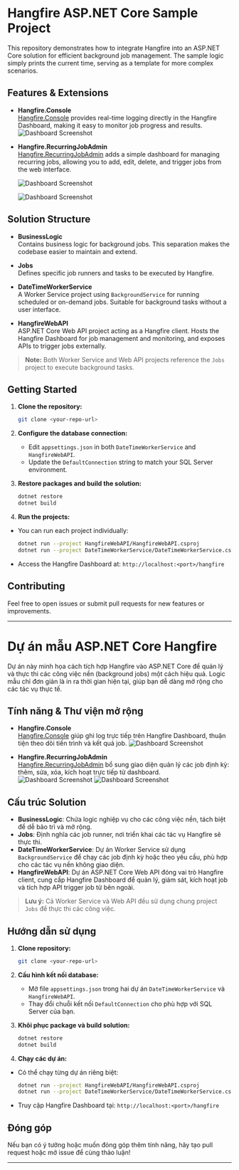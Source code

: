 ﻿

# Hangfire ASP.NET Core Sample Project

This repository demonstrates how to integrate Hangfire into an ASP.NET Core solution for efficient background job management. The sample logic simply prints the current time, serving as a template for more complex scenarios.

## Features & Extensions

- **Hangfire.Console**  
   [Hangfire.Console](https://github.com/pieceofsummer/Hangfire.Console) provides real-time logging directly in the Hangfire Dashboard, making it easy to monitor job progress and results.
   ![Dashboard Screenshot](src/images/Screenshot_1.png)

- **Hangfire.RecurringJobAdmin**  
   [Hangfire.RecurringJobAdmin](https://github.com/SerbanApostol/Hangfire.RecurringJobAdmin) adds a simple dashboard for managing recurring jobs, allowing you to add, edit, delete, and trigger jobs from the web interface.

  ![Dashboard Screenshot](src/images/Screenshot_2.png)

  ![Dashboard Screenshot](src/images/Screenshot_3.png)

## Solution Structure

- **BusinessLogic**  
   Contains business logic for background jobs. This separation makes the codebase easier to maintain and extend.

- **Jobs**  
   Defines specific job runners and tasks to be executed by Hangfire.

- **DateTimeWorkerService**  
   A Worker Service project using `BackgroundService` for running scheduled or on-demand jobs. Suitable for background tasks without a user interface.

- **HangfireWebAPI**  
   ASP.NET Core Web API project acting as a Hangfire client. Hosts the Hangfire Dashboard for job management and monitoring, and exposes APIs to trigger jobs externally.

> **Note:** Both Worker Service and Web API projects reference the `Jobs` project to execute background tasks.

## Getting Started

1. **Clone the repository:**
    ```sh
    git clone <your-repo-url>
    ```

2. **Configure the database connection:**
    - Edit `appsettings.json` in both `DateTimeWorkerService` and `HangfireWebAPI`.
    - Update the `DefaultConnection` string to match your SQL Server environment.

3. **Restore packages and build the solution:**
    ```sh
    dotnet restore
    dotnet build
    ```

4. **Run the projects:**
  - You can run each project individually:
      ```sh
      dotnet run --project HangfireWebAPI/HangfireWebAPI.csproj
      dotnet run --project DateTimeWorkerService/DateTimeWorkerService.csproj
      ```
  - Access the Hangfire Dashboard at: `http://localhost:<port>/hangfire`

## Contributing

Feel free to open issues or submit pull requests for new features or improvements.

---

# Dự án mẫu ASP.NET Core Hangfire

Dự án này minh họa cách tích hợp Hangfire vào ASP.NET Core để quản lý và thực thi các công việc nền (background jobs) một cách hiệu quả. Logic mẫu chỉ đơn giản là in ra thời gian hiện tại, giúp bạn dễ dàng mở rộng cho các tác vụ thực tế.

## Tính năng & Thư viện mở rộng

- **Hangfire.Console**  
  [Hangfire.Console](https://github.com/pieceofsummer/Hangfire.Console) giúp ghi log trực tiếp trên Hangfire Dashboard, thuận tiện theo dõi tiến trình và kết quả job.
  ![Dashboard Screenshot](src/images/Screenshot_1.png)

- **Hangfire.RecurringJobAdmin**  
  [Hangfire.RecurringJobAdmin](https://github.com/SerbanApostol/Hangfire.RecurringJobAdmin) bổ sung giao diện quản lý các job định kỳ: thêm, sửa, xóa, kích hoạt trực tiếp từ dashboard.
  ![Dashboard Screenshot](src/images/Screenshot_2.png)
  ![Dashboard Screenshot](src/images/Screenshot_3.png)

## Cấu trúc Solution

- **BusinessLogic**: Chứa logic nghiệp vụ cho các công việc nền, tách biệt để dễ bảo trì và mở rộng.
- **Jobs**: Định nghĩa các job runner, nơi triển khai các tác vụ Hangfire sẽ thực thi.
- **DateTimeWorkerService**: Dự án Worker Service sử dụng `BackgroundService` để chạy các job định kỳ hoặc theo yêu cầu, phù hợp cho các tác vụ nền không giao diện.
- **HangfireWebAPI**: Dự án ASP.NET Core Web API đóng vai trò Hangfire client, cung cấp Hangfire Dashboard để quản lý, giám sát, kích hoạt job và tích hợp API trigger job từ bên ngoài.

> **Lưu ý:** Cả Worker Service và Web API đều sử dụng chung project `Jobs` để thực thi các công việc.

## Hướng dẫn sử dụng

1. **Clone repository:**
   ```sh
   git clone <your-repo-url>
   ```

2. **Cấu hình kết nối database:**
   - Mở file `appsettings.json` trong hai dự án `DateTimeWorkerService` và `HangfireWebAPI`.
   - Thay đổi chuỗi kết nối `DefaultConnection` cho phù hợp với SQL Server của bạn.

3. **Khôi phục package và build solution:**
   ```sh
   dotnet restore
   dotnet build
   ```

4. **Chạy các dự án:**
  - Có thể chạy từng dự án riêng biệt:
    ```sh
    dotnet run --project HangfireWebAPI/HangfireWebAPI.csproj
    dotnet run --project DateTimeWorkerService/DateTimeWorkerService.csproj
    ```
  - Truy cập Hangfire Dashboard tại: `http://localhost:<port>/hangfire`

## Đóng góp

Nếu bạn có ý tưởng hoặc muốn đóng góp thêm tính năng, hãy tạo pull request hoặc mở issue để cùng thảo luận!

---
